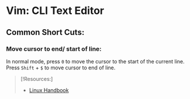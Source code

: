
# Vim: CLI Text Editor

## Common Short Cuts:
### Move cursor to end/ start of line:
In normal mode, press `0` to move the cursor to the start of the current line. Press `Shift` + `$` to move cursor to end of line.




> [!Resources:]
> - [Linux Handbook](https://linuxhandbook.com/move-start-end-line-vim/)
